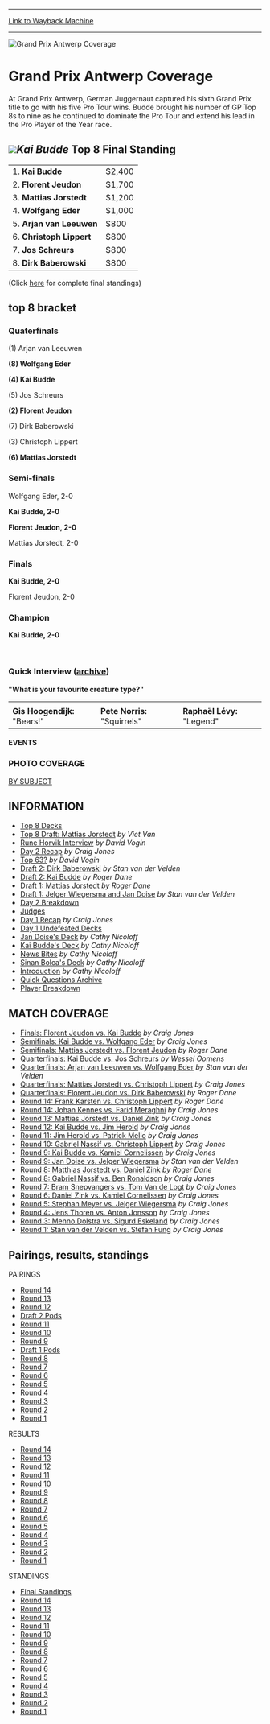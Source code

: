 
---
[Link to Wayback Machine](https://web.archive.org/web/20151205235620/http://magic.wizards.com/en/events/coverage/gpant02)

[_metadata_:description]:- "Kai Budde has done it again! At Grand Prix Antwerp, German Juggernaut captured his sixth Grand Prix title to go with his five Pro Tour wins. Budde brought his number of GP Top 8s to nine as he continued to dominate the Pro Tour and extend his lead in the Pro Player of the Year race."
[_metadata_:generator]:- "Drupal 7 (http://drupal.org)"
[_metadata_:node]:- "771291"
[_metadata_:source]:- "div-block-system-main"
[_metadata_:title]:- "Grand Prix Antwerp Coverage"
[_metadata_:wayback_capture_timestamp]:- "2015-12-05 23:56:20"
[_metadata_:wayback_raw_url]:- "https://web.archive.org/web/20151205235620id_/http://magic.wizards.com/en/events/coverage/gpant02"
[_metadata_:wayback_url]:- "http://magic.wizards.com/en/events/coverage/gpant02"
---







![Grand Prix Antwerp Coverage](https://media.magic.wizards.com/images/banner/large_1.jpg)





Grand Prix Antwerp Coverage
===========================












  



At Grand Prix Antwerp, German Juggernaut captured his sixth Grand Prix title to go with his five Pro Tour wins. Budde brought his number of GP Top 8s to nine as he continued to dominate the Pro Tour and extend his lead in the Pro Player of the Year race.


![](https://media.magic.wizards.com/image_legacy_migration/sideboard/images/gpant02/a865.jpg)*Kai Budde*
Top 8 Final Standing
--------------------




|  |  |
| --- | --- |
| 1. **Kai Budde** | $2,400 |
| 2. **Florent Jeudon** | $1,700 |
| 3. **Mattias Jorstedt** | $1,200 |
| 4. **Wolfgang Eder** | $1,000 |
| 5. **Arjan van Leeuwen** | $800 |
| 6. **Christoph Lippert** | $800 |
| 7. **Jos Schreurs** | $800 |
| 8. **Dirk Baberowski** | $800 |

(Click [here](/en/articles/archive/event-coverage/final-standings-2002-03-03) for complete final standings)


top 8 bracket
-------------





### Quaterfinals





(1) Arjan van Leeuwen




**(8) Wolfgang Eder**






**(4) Kai Budde**




(5) Jos Schreurs






**(2) Florent Jeudon**




(7) Dirk Baberowski






(3) Christoph Lippert




**(6) Mattias Jorstedt**







### Semi-finals





Wolfgang Eder, 2-0




**Kai Budde, 2-0**






**Florent Jeudon, 2-0**




Mattias Jorstedt, 2-0







### Finals





**Kai Budde, 2-0**




Florent Jeudon, 2-0







### Champion





**Kai Budde, 2-0**








 

### Quick Interview ([archive](/en/articles/archive/event-coverage/quick-questions-2002-03-02))


**"What is your favourite creature type?"**




|  |  |  |
| --- | --- | --- |
|  |  |  |
| **Gis Hoogendijk:** "Bears!" | **Pete Norris:** "Squirrels" | **Raphaël Lévy:** "Legend" |







#### EVENTS


### PHOTO COVERAGE


[BY SUBJECT](/en/articles/archive/event-coverage/grand-prix-antwerp-photos-2002-03-02)









INFORMATION
-----------



* [Top 8 Decks](/en/articles/archive/event-coverage/grand-prix-antwerp-top-8-decks-2002-03-05)
* [Top 8 Draft: Mattias Jorstedt](/en/articles/archive/event-coverage/top-8-draft-mattias-jorstedt-2002-03-05)
*by Viet Van*
* [Rune Horvik Interview](/en/articles/archive/event-coverage/rune-horvik-2002-03-05)
*by David Vogin*
* [Day 2 Recap](/en/articles/archive/event-coverage/day-2-recap-2002-03-03)
*by Craig Jones*
* [Top 63?](/en/articles/archive/event-coverage/top-63-2002-03-03)
*by David Vogin*
* [Draft 2: Dirk Baberowski](/en/articles/archive/event-coverage/draft-2-dirk-baberowski-2002-03-03)
*by Stan van der Velden*
* [Draft 2: Kai Budde](/en/articles/archive/event-coverage/draft-2-kai-budde-2002-03-03)
*by Roger Dane*
* [Draft 1: Mattias Jorstedt](/en/articles/archive/event-coverage/draft-1-mattias-jorstedt-2002-03-05)
*by Roger Dane*
* [Draft 1: Jelger Wiegersma and Jan Doise](/en/articles/archive/event-coverage/draft-1-jelger-wiegersma-and-jan-doise-2002-03-03)
*by Stan van der Velden*
* [Day 2 Breakdown](/en/articles/archive/event-coverage/day-2-player-breakdown-2002-03-03)
* [Judges](/en/articles/archive/event-coverage/grand-prix-antwerp-judges-2002-03-02)
* [Day 1 Recap](/en/articles/archive/event-coverage/day-1-recap-2002-03-03)
*by Craig Jones*
* [Day 1 Undefeated Decks](/en/articles/archive/event-coverage/day-1-undefeated-decks-2002-03-03)
* [Jan Doise's Deck](/en/articles/archive/event-coverage/how-mise-your-way-top-grand-prix-2002-03-02)
*by Cathy Nicoloff*
* [Kai Budde's Deck](/en/articles/archive/event-coverage/deck-talk-kai-budde-2002-03-02)
*by Cathy Nicoloff*
* [News Bites](/en/articles/archive/event-coverage/news-bites-2002-03-02)
*by Cathy Nicoloff*
* [Sinan Bolca's Deck](/en/articles/archive/event-coverage/king-belgium-2002-03-02)
*by Cathy Nicoloff*
* [Introduction](/en/articles/archive/event-coverage/welcome-warehouse-2002-03-02)
*by Cathy Nicoloff*
* [Quick Questions Archive](/en/articles/archive/event-coverage/quick-questions-2002-03-02)
* [Player Breakdown](/en/articles/archive/event-coverage/player-breakdown-2002-03-02)



MATCH COVERAGE
--------------



* [Finals: Florent Jeudon vs. Kai Budde](/en/articles/archive/event-coverage/finals-florent-jeudon-vs-kai-budde-2002-03-05)
*by Craig Jones*
* [Semifinals: Kai Budde vs. Wolfgang Eder](/en/articles/archive/event-coverage/semifinals-kai-budde-vs-wolfgang-eder-2002-03-05)
*by Craig Jones*
* [Semifinals: Mattias Jorstedt vs. Florent Jeudon](/en/articles/archive/event-coverage/semifinals-mattias-jorstedt-vs-florent-jeudon-2002-03-05)
*by Roger Dane*
* [Quarterfinals: Kai Budde vs. Jos Schreurs](/en/articles/archive/event-coverage/quarterfinals-kai-budde-vs-wessel-oomens-2002-03-06)
*by Wessel Oomens*
* [Quarterfinals: Arjan van Leeuwen vs. Wolfgang Eder](/en/articles/archive/event-coverage/quarterfinals-arjan-van-leeuwen-vs-wolfgang-eder-2002-03-05)
*by Stan van der Velden*
* [Quarterfinals: Mattias Jorstedt vs. Christoph Lippert](/en/articles/archive/event-coverage/quarterfinals-mattias-jorstedt-vs-christoph-lippert-2002-03-05)
*by Craig Jones*
* [Quarterfinals: Florent Jeudon vs. Dirk Baberowski](/en/articles/archive/event-coverage/quarterfinal-florent-jeudon-vs-dirk-baberowski-2002-03-05)
*by Roger Dane*
* [Round 14: Frank Karsten vs. Christoph Lippert](/en/articles/archive/event-coverage/round-14-frank-karsten-vs-christoph-lippert-2002-03-03)
*by Roger Dane*
* [Round 14: Johan Kennes vs. Farid Meraghni](/en/articles/archive/event-coverage/round-14-johan-kennes-vs-farid-meraghni-2002-03-03)
*by Craig Jones*
* [Round 13: Mattias Jorstedt vs. Daniel Zink](/en/articles/archive/event-coverage/round-13-mattias-jorstedt-vs-daniel-zink-2002-03-03)
*by Craig Jones*
* [Round 12: Kai Budde vs. Jim Herold](/en/articles/archive/event-coverage/round-12-kai-budde-vs-jim-herold-2002-03-03)
*by Craig Jones*
* [Round 11: Jim Herold vs. Patrick Mello](/en/articles/archive/event-coverage/round-11-jim-herold-vs-patrick-mello-2002-03-03)
*by Craig Jones*
* [Round 10: Gabriel Nassif vs. Christoph Lippert](/en/articles/archive/event-coverage/round-10-gabriel-nassif-vs-christoph-lippert-2002-03-03)
*by Craig Jones*
* [Round 9: Kai Budde vs. Kamiel Cornelissen](/en/articles/archive/event-coverage/round-9-kai-budde-vs-kamiel-cornelissen-2002-03-03)
*by Craig Jones*
* [Round 9: Jan Doise vs. Jelger Wiegersma](/en/articles/archive/event-coverage/round-9-jan-doise-vs-jelger-wiegersma-2002-03-03)
*by Stan van der Velden*
* [Round 8: Matthias Jorstedt vs. Daniel Zink](/en/articles/archive/event-coverage/round-8-matthias-jorstedt-vs-daniel-zink-2002-03-02)
*by Roger Dane*
* [Round 8: Gabriel Nassif vs. Ben Ronaldson](/en/articles/archive/event-coverage/round-8-gabriel-nassif-vs-ben-ronaldson-2002-03-02)
*by Craig Jones*
* [Round 7: Bram Snepvangers vs. Tom Van de Logt](/en/articles/archive/event-coverage/round-7-tom-van-de-logt-vs-bram-snepvangers-2002-03-02)
*by Craig Jones*
* [Round 6: Daniel Zink vs. Kamiel Cornelissen](/en/articles/archive/event-coverage/round-6-daniel-zink-vs-kamiel-cornelissen-2002-03-02)
*by Craig Jones*
* [Round 5: Stephan Meyer vs. Jelger Wiegersma](/en/articles/archive/event-coverage/round-5-stephan-meyer-vs-jelger-wiegersma-2002-03-02)
*by Craig Jones*
* [Round 4: Jens Thoren vs. Anton Jonsson](/en/articles/archive/event-coverage/round-4-jens-thoren-vs-anton-jonsson-2002-03-02)
*by Craig Jones*
* [Round 3: Menno Dolstra vs. Sigurd Eskeland](/en/articles/archive/event-coverage/round-3-menno-dolstra-vs-sigurd-eskeland-2002-03-02)
*by Craig Jones*
* [Round 1: Stan van der Velden vs. Stefan Fung](/en/articles/archive/event-coverage/round-1-stan-van-der-velden-vs-stefan-fung-2002-03-02)
*by Craig Jones*



Pairings, results, standings
----------------------------



PAIRINGS



* [Round 14](/en/articles/archive/event-coverage/round-14-pairings-2002-03-03)
* [Round 13](/en/articles/archive/event-coverage/round-13-pairings-2002-03-03)
* [Round 12](/en/articles/archive/event-coverage/round-12-pairings-2002-03-03)
* [Draft 2 Pods](/en/articles/archive/event-coverage/draft-1-pods-2002-03-03)
* [Round 11](/en/articles/archive/event-coverage/round-11-pairings-2002-03-03)
* [Round 10](/en/articles/archive/event-coverage/round-10-pairings-2002-03-03)
* [Round 9](/en/articles/archive/event-coverage/round-9-pairings-2002-03-03)
* [Draft 1 Pods](/en/articles/archive/event-coverage/draft-1-pods-2002-03-03)
* [Round 8](/en/articles/archive/event-coverage/round-8-pairings-2002-03-02)
* [Round 7](/en/articles/archive/event-coverage/round-7-pairings-2002-03-02)
* [Round 6](/en/articles/archive/event-coverage/round-6-pairings-2002-03-02)
* [Round 5](/en/articles/archive/event-coverage/grand-prix-antwerp-2002-2002-03-02)
* [Round 4](/en/articles/archive/event-coverage/round-4-pairings-2002-03-02)
* [Round 3](/en/articles/archive/event-coverage/round-3-pairings-2002-03-02)
* [Round 2](/en/articles/archive/event-coverage/round-2-pairings-2002-03-02)
* [Round 1](/en/articles/archive/event-coverage/round-1-pairings-2002-03-02)



RESULTS



* [Round 14](/en/articles/archive/event-coverage/round-14-results-2002-03-03)
* [Round 13](/en/articles/archive/event-coverage/round-13-results-2002-03-03)
* [Round 12](/en/articles/archive/event-coverage/round-12-results-2002-03-03)
* [Round 11](/en/articles/archive/event-coverage/round-11-results-2002-03-03)
* [Round 10](/en/articles/archive/event-coverage/round-10-results-2002-03-03)
* [Round 9](/en/articles/archive/event-coverage/round-9-results-2002-03-03)
* [Round 8](/en/articles/archive/event-coverage/round-8-results-2002-03-02)
* [Round 7](/en/articles/archive/event-coverage/round-7-results-2002-03-02)
* [Round 6](/en/articles/archive/event-coverage/round-6-results-2002-03-02)
* [Round 5](/en/articles/archive/event-coverage/round-5-results-2002-03-02)
* [Round 4](/en/articles/archive/event-coverage/round-4-results-2002-03-02)
* [Round 3](/en/articles/archive/event-coverage/round-3-results-2002-03-02)
* [Round 2](/en/articles/archive/event-coverage/round-2-results-2002-03-02)
* [Round 1](/en/articles/archive/event-coverage/round-1-results-2002-03-02)



STANDINGS



* [Final Standings](/en/articles/archive/event-coverage/final-standings-2002-03-03)
* [Round 14](/en/articles/archive/event-coverage/round-14-standings-2002-03-03)
* [Round 13](/en/articles/archive/event-coverage/round-13-standings-2002-03-03)
* [Round 12](/en/articles/archive/event-coverage/round-12-standings-2002-03-03)
* [Round 11](/en/articles/archive/event-coverage/round-11-standings-2002-03-03)
* [Round 10](/en/articles/archive/event-coverage/round-10-standings-2002-03-03)
* [Round 9](/en/articles/archive/event-coverage/round-9-standings-2002-03-03)
* [Round 8](/en/articles/archive/event-coverage/round-9-standings-2002-03-02)
* [Round 7](/en/articles/archive/event-coverage/round-7-standings-2002-03-02)
* [Round 6](/en/articles/archive/event-coverage/round-6-standings-2002-03-02)
* [Round 5](/en/articles/archive/event-coverage/round-5-standings-2002-03-02)
* [Round 4](/en/articles/archive/event-coverage/round-4-standings-2002-03-02)
* [Round 3](/en/articles/archive/event-coverage/round-3-standings-2002-03-02)
* [Round 2](/en/articles/archive/event-coverage/round-2-standings-2002-03-02)
* [Round 1](/en/articles/archive/event-coverage/round-1-standings-2002-03-02)




 

